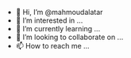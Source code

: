 - 👋 Hi, I’m @mahmoudalatar
- 👀 I’m interested in ...
- 🌱 I’m currently learning ...
- 💞️ I’m looking to collaborate on ...
- 📫 How to reach me ...

<!---
mahmoudalatar/mahmoudalatar is a ✨ special ✨ repository because its `README.md` (this file) appears on your GitHub profile.
You can click the Preview link to take a look at your changes.
--->
